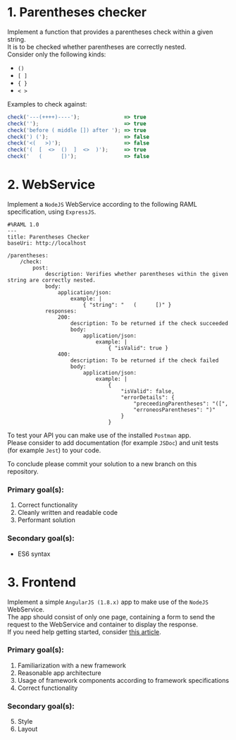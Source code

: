 # 1. Parentheses checker

Implement a function that provides a parentheses check within a given string.  
It is to be checked whether parentheses are correctly nested.  
Consider only the following kinds:

* `()`
* `[ ]`
* `{ }`
* `< >`

Examples to check against:
```javascript
check('---(++++)----');              => true
check('');                           => true
check('before ( middle []) after '); => true
check(') (');                        => false
check('<(   >)');                    => false
check('(  [  <>  ()  ]  <>  )');     => true
check('   (      [)');               => false
```

# 2. WebService

Implement a `NodeJS` WebService according to the following RAML specification, using `ExpressJS`.

```RAML
#%RAML 1.0
---
title: Parentheses Checker
baseUri: http://localhost

/parentheses:
    /check:
        post:
            description: Verifies whether parentheses within the given string are correctly nested.
            body:
                application/json:
                    example: |
                        { "string": "   (      [)" }
            responses:
                200:
                    description: To be returned if the check succeeded
                    body:
                        application/json:
                            example: |
                                { "isValid": true }
                400:
                    description: To be returned if the check failed
                    body:
                        application/json:
                            example: |
                                { 
                                    "isValid": false,
                                    "errorDetails": {
                                        "preceedingParentheses": "([",
                                        "erroneosParentheses": ")"
                                    }
                                }
```

To test your API you can make use of the installed `Postman` app.  
Please consider to add documentation (for example `JSDoc`) and unit tests (for example `Jest`) to your code.

To conclude please commit your solution to a new branch on this repository.

### Primary goal(s):
1. Correct functionality
2. Cleanly written and readable code
3. Performant solution

### Secondary goal(s):
* ES6 syntax

# 3. Frontend

Implement a simple `AngularJS (1.8.x)` app to make use of the `NodeJS` WebService.  
The app should consist of only one page, containing a form to send the request to the WebService and container to display the response.  
If you need help getting started, consider [this article](https://toddmotto.com/ultimate-guide-to-learning-angular-js-in-one-day/).

### Primary goal(s):
1. Familiarization with a new framework
2. Reasonable app architecture
3. Usage of framework components according to framework specifications
4. Correct functionality

### Secondary goal(s):
5. Style
6. Layout
